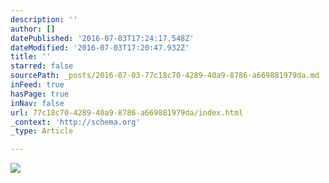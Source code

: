 ```yaml
---
description: ''
author: []
datePublished: '2016-07-03T17:24:17.548Z'
dateModified: '2016-07-03T17:20:47.932Z'
title: ''
starred: false
sourcePath: _posts/2016-07-03-77c18c70-4289-40a9-8786-a669881979da.md
inFeed: true
hasPage: true
inNav: false
url: 77c18c70-4289-40a9-8786-a669881979da/index.html
_context: 'http://schema.org'
_type: Article

---
```

![](https://the-grid-user-content.s3-us-west-2.amazonaws.com/bc756d1b-1098-487c-8b46-70ae98272c59.jpg)